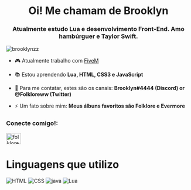 <h1 align="center">Oi! Me chamam de Brooklyn</h1>
<h3 align="center">Atualmente estudo Lua e desenvolvimento Front-End. Amo hambúrguer e Taylor Swift.</h3>

<p align="left"> <img src="https://komarev.com/ghpvc/?username=brooklynzz&label=Profile%20Views&color=4f9292&style=flat" alt="brooklynzz" /> </p>

- 🎮 Atualmente trabalho com [FiveM](discord.gg/cidadegelada)

- 📚 Estou aprendendo **Lua, HTML, CSS3 e JavaScript**

- 📱 Para me contatar, estes são os canais: **Brooklyn#4444 (Discord) or @Folkloreww (Twitter)**

- ⚡ Um fato sobre mim: **Meus álbuns favoritos são Folklore e Evermore**

<h3 align="left">Conecte comigo!:</h3>
<p align="left">
<a href="https://twitter.com/folkloreww" target="blank"><img align="center" src="https://raw.githubusercontent.com/rahuldkjain/github-profile-readme-generator/master/src/images/icons/Social/twitter.svg" alt="folkloreww" height="30" width="40" /></a>
</p>

# Linguagens que utilizo

  <img src="https://img.shields.io/badge/HTML-239120?style=for-the-badge&logo=html5&logoColor=white" alt="HTML">
  <img src="https://img.shields.io/badge/CSS-239120?&style=for-the-badge&logo=css3&logoColor=white" alt="CSS"> <img src="https://img.shields.io/badge/JavaScript-F7DF1E?style=for-the-badge&logo=javascript&logoColor=black" alt="java">
  <img src="https://img.shields.io/badge/Lua-2C2D72?style=for-the-badge&logo=lua&logoColor=white" alt="Lua">


<!--
Brooklynzz/Brooklyn is a ✨ special ✨ repository because its README.md (this file) appears on your GitHub profile.
